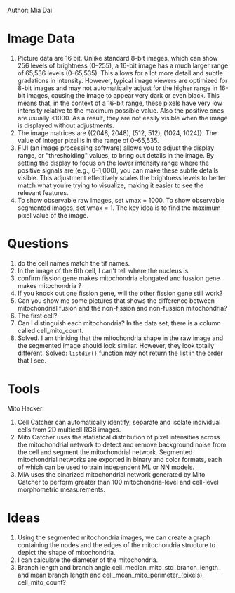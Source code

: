 Author: Mia Dai
# Image Data
1. Picture data are 16 bit. Unlike standard 8-bit images, which can show 256 levels of brightness (0–255), a 16-bit image has a much larger range of 65,536 levels (0–65,535). This allows for a lot more detail and subtle gradations in intensity. However, typical image viewers are optimized for 8-bit images and may not automatically adjust for the higher range in 16-bit images, causing the image to appear very dark or even black. This means that, in the context of a 16-bit range, these pixels have very low intensity relative to the maximum possible value. Also the positive ones are usually <1000. As a result, they are not easily visible when the image is displayed without adjustments.
2. The image matrices are {(2048, 2048), (512, 512), (1024, 1024)}. The value of integer pixel is in the range of 0–65,535.
3. FIJI (an image processing software) allows you to adjust the display range, or "thresholding" values, to bring out details in the image. By setting the display to focus on the lower intensity range where the positive signals are (e.g., 0–1,000), you can make these subtle details visible. This adjustment effectively scales the brightness levels to better match what you’re trying to visualize, making it easier to see the relevant features.
4. To show observable raw images, set vmax = 1000. To show observable segmented images, set vmax = 1. The key idea is to find the maximum pixel value of the image.

# Questions 
1. do the cell names match the tif names.
2. In the image of the 6th cell, I can't tell where the nucleus is.
3. confirm fission gene makes mitochondria elongated and fussion gene makes mitochondria ?
4. If you knock out one fission gene, will the other fission gene still work? 
5. Can you show me some pictures that shows the difference between mitochondrial fusion and the non-fission and non-fussion mitochondria?
6. The first cell?
7. Can I distinguish each mitochondria? In the data set, there is a column called cell_mito_count.
8. Solved. I am thinking that the mitochondria shape in the raw image and the segmented image should look similar. However, they look totally different. Solved: `listdir()` function may not return the list in the order that I see. 

# Tools
Mito Hacker
1. Cell Catcher can automatically identify, separate and isolate individual cells from 2D multicell RGB images.
2. Mito Catcher uses the statistical distribution of pixel intensities across the mitochondrial network to detect and remove background noise from the cell and segment the mitochondrial network. Segmented mitochondrial networks are exported in binary and color formats, each of which can be used to train independent ML or NN models. 
3. MiA uses the binarized mitochondrial network generated by Mito Catcher to perform greater than 100 mitochondria-level and cell-level morphometric measurements.

# Ideas
1. Using the segmented mitochondria images, we can create a graph containing the nodes and the edges of the mitochondria structure to depict the shape of mitochondria. 
2. I can calculate the diameter of the mitochondria. 
3. Branch length and branch angle cell_median_mito_std_branch_length_ and mean branch length and cell_mean_mito_perimeter_(pixels), cell_mito_count?
